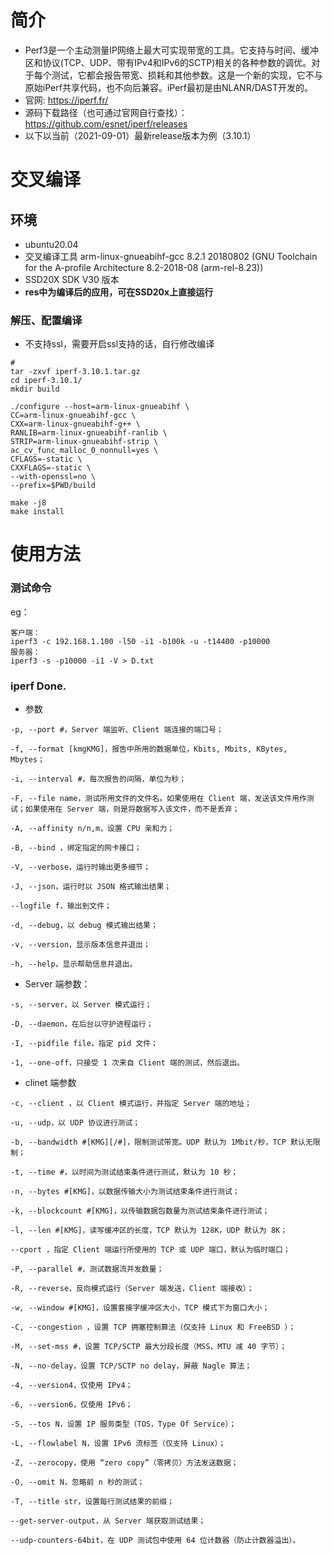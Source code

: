 # 简介
- Perf3是一个主动测量IP网络上最大可实现带宽的工具。它支持与时间、缓冲区和协议(TCP、UDP、带有IPv4和IPv6的SCTP)相关的各种参数的调优。对于每个测试，它都会报告带宽、损耗和其他参数。这是一个新的实现，它不与原始iPerf共享代码，也不向后兼容。iPerf最初是由NLANR/DAST开发的。
- 官网: https://iperf.fr/
- 源码下载路径（也可通过官网自行查找）：https://github.com/esnet/iperf/releases 
- 以下以当前（2021-09-01）最新release版本为例（3.10.1）

# 交叉编译
## 环境
- ubuntu20.04
- 交叉编译工具 arm-linux-gnueabihf-gcc 8.2.1 20180802 (GNU Toolchain for the A-profile Architecture 8.2-2018-08 (arm-rel-8.23))
- SSD20X SDK V30 版本
- **res中为编译后的应用，可在SSD20x上直接运行**

### 解压、配置编译
- 不支持ssl，需要开启ssl支持的话，自行修改编译
```shell
# 
tar -zxvf iperf-3.10.1.tar.gz
cd iperf-3.10.1/
mkdir build

./configure --host=arm-linux-gnueabihf \
CC=arm-linux-gnueabihf-gcc \
CXX=arm-linux-gnueabihf-g++ \
RANLIB=arm-linux-gnueabihf-ranlib \
STRIP=arm-linux-gnueabihf-strip \
ac_cv_func_malloc_0_nonnull=yes \
CFLAGS=-static \
CXXFLAGS=-static \
--with-openssl=no \
--prefix=$PWD/build

make -j8
make install 
```

# 使用方法
### 测试命令
eg：
```
客户端：
iperf3 -c 192.168.1.100 -l50 -i1 -b100k -u -t14400 -p10000
服务器：
iperf3 -s -p10000 -i1 -V > D.txt
```
### iperf Done.
- 参数
```
-p, --port #，Server 端监听、Client 端连接的端口号；

-f, --format [kmgKMG]，报告中所用的数据单位，Kbits, Mbits, KBytes, Mbytes；

-i, --interval #，每次报告的间隔，单位为秒；

-F, --file name，测试所用文件的文件名。如果使用在 Client 端，发送该文件用作测试；如果使用在 Server 端，则是将数据写入该文件，而不是丢弃；

-A, --affinity n/n,m，设置 CPU 亲和力；

-B, --bind ，绑定指定的网卡接口；

-V, --verbose，运行时输出更多细节；

-J, --json，运行时以 JSON 格式输出结果；

--logfile f，输出到文件；

-d, --debug，以 debug 模式输出结果；

-v, --version，显示版本信息并退出；

-h, --help，显示帮助信息并退出。
```
- Server 端参数：
```
-s, --server，以 Server 模式运行；

-D, --daemon，在后台以守护进程运行；

-I, --pidfile file，指定 pid 文件；

-1, --one-off，只接受 1 次来自 Client 端的测试，然后退出。
```
- clinet 端参数
```
-c, --client ，以 Client 模式运行，并指定 Server 端的地址；

-u, --udp，以 UDP 协议进行测试；

-b, --bandwidth #[KMG][/#]，限制测试带宽。UDP 默认为 1Mbit/秒，TCP 默认无限制；

-t, --time #，以时间为测试结束条件进行测试，默认为 10 秒；

-n, --bytes #[KMG]，以数据传输大小为测试结束条件进行测试；

-k, --blockcount #[KMG]，以传输数据包数量为测试结束条件进行测试；

-l, --len #[KMG]，读写缓冲区的长度，TCP 默认为 128K，UDP 默认为 8K；

--cport ，指定 Client 端运行所使用的 TCP 或 UDP 端口，默认为临时端口；

-P, --parallel #，测试数据流并发数量；

-R, --reverse，反向模式运行（Server 端发送，Client 端接收）；

-w, --window #[KMG]，设置套接字缓冲区大小，TCP 模式下为窗口大小；

-C, --congestion ，设置 TCP 拥塞控制算法（仅支持 Linux 和 FreeBSD ）；

-M, --set-mss #，设置 TCP/SCTP 最大分段长度（MSS，MTU 减 40 字节）；

-N, --no-delay，设置 TCP/SCTP no delay，屏蔽 Nagle 算法；

-4, --version4，仅使用 IPv4；

-6, --version6，仅使用 IPv6；

-S, --tos N，设置 IP 服务类型（TOS，Type Of Service）；

-L, --flowlabel N，设置 IPv6 流标签（仅支持 Linux）；

-Z, --zerocopy，使用 “zero copy”（零拷贝）方法发送数据；

-O, --omit N，忽略前 n 秒的测试；

-T, --title str，设置每行测试结果的前缀；

--get-server-output，从 Server 端获取测试结果；

--udp-counters-64bit，在 UDP 测试包中使用 64 位计数器（防止计数器溢出）。
```